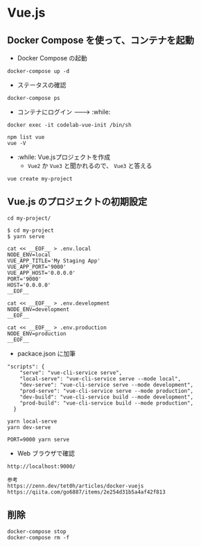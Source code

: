 # Vue.js

## Docker Compose を使って、コンテナを起動

+ Docker Compose の起動

```
docker-compose up -d
```

+ ステータスの確認

```
docker-compose ps
```

+ コンテナにログイン ---> :while:

```
docker exec -it codelab-vue-init /bin/sh
```


```
npm list vue
vue -V
```



+ :while: Vue.jsプロジェクトを作成
  + `Vue2` か `Vue3` と聞かれるので、 `Vue3` と答える 

```
vue create my-project
```


## Vue.js のプロジェクトの初期設定

```
cd my-project/
```

```
$ cd my-project
$ yarn serve
```


```
cat << __EOF__ > .env.local
NODE_ENV=local
VUE_APP_TITLE='My Staging App'
VUE_APP_PORT='9000'
VUE_APP_HOST='0.0.0.0'
PORT='9000'
HOST='0.0.0.0'
__EOF__
```
```
cat << __EOF__ > .env.development
NODE_ENV=development
__EOF__
```
```
cat << __EOF__ > .env.production
NODE_ENV=production
__EOF__
```


+ packace.json に加筆

```
"scripts": {
    "serve": "vue-cli-service serve",
    "local-serve": "vue-cli-service serve --mode local",
    "dev-serve": "vue-cli-service serve --mode development",
    "prod-serve": "vue-cli-service serve --mode production",
    "dev-build": "vue-cli-service build --mode development",
    "prod-build": "vue-cli-service build --mode production",
  }
```
```
yarn local-serve
yarn dev-serve
```

```
PORT=9000 yarn serve
```

+ Web ブラウザで確認

```
http://localhost:9000/
```

```
参考
https://zenn.dev/tet0h/articles/docker-vuejs
https://qiita.com/go6887/items/2e254d31b5a4af42f813
```


## 削除

```
docker-compose stop
docker-compose rm -f
```

